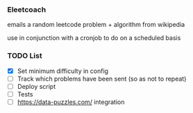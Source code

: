 ### Eleetcoach

emails a random leetcode problem + algorithm from wikipedia

use in conjunction with a cronjob to do on a scheduled basis

### TODO List

- [X] Set minimum difficulty in config
- [ ] Track which problems have been sent (so as not to repeat)
- [ ] Deploy script
- [ ] Tests
- [ ] https://data-puzzles.com/ integration
